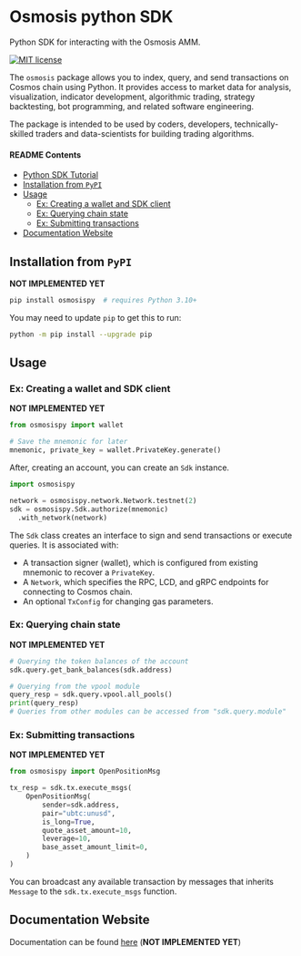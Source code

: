 # Osmosis python SDK

<!-- Python-based client for interacting with the Osmosis AMM. -->

Python SDK for interacting with the Osmosis AMM.

<!-- TODO add badges -->
<!-- Badges -->

[![MIT license][license-badge]][license-link]

<!-- Badges links -->

[license-badge]: https://img.shields.io/badge/License-MIT-blue.svg
[license-link]: https://github.com/chadury2021/osmosis-pysdk/blob/master/LICENSE

The `osmosis` package allows you to index, query, and send transactions on Cosmos chain using Python. It provides access to market data for analysis, visualization, indicator development, algorithmic trading, strategy backtesting, bot programming, and related software engineering.

The package is intended to be used by coders, developers, technically-skilled traders and data-scientists for building trading algorithms.

#### README Contents

- [Python SDK Tutorial](#python-sdk-tutorial)
- [Installation from `PyPI`](#installation-from-pypi)
- [Usage](#usage)
  - [Ex: Creating a wallet and SDK client](#ex-creating-a-wallet-and-sdk-client)
  - [Ex: Querying chain state](#ex-querying-chain-state)
  - [Ex: Submitting transactions](#ex-submitting-transactions)
- [Documentation Website](#documentation-website)

## Installation from `PyPI`

<!-- TODO: register on PyPI -->

**NOT IMPLEMENTED YET**

```bash
pip install osmosispy  # requires Python 3.10+
```

You may need to update `pip` to get this to run:

```bash
python -m pip install --upgrade pip
```

## Usage

### Ex: Creating a wallet and SDK client

**NOT IMPLEMENTED YET**

```python
from osmosispy import wallet

# Save the mnemonic for later
mnemonic, private_key = wallet.PrivateKey.generate()
```

After, creating an account, you can create an `Sdk` instance.

```python
import osmosispy

network = osmosispy.network.Network.testnet(2)
sdk = osmosispy.Sdk.authorize(mnemonic)
  .with_network(network)
```

The `Sdk` class creates an interface to sign and send transactions or execute
queries. It is associated with:

- A transaction signer (wallet), which is configured from existing mnemonic to recover a `PrivateKey`.
- A `Network`, which specifies the RPC, LCD, and gRPC endpoints for connecting to Cosmos chain.
- An optional `TxConfig` for changing gas parameters.

### Ex: Querying chain state

**NOT IMPLEMENTED YET**

```python
# Querying the token balances of the account
sdk.query.get_bank_balances(sdk.address)

# Querying from the vpool module
query_resp = sdk.query.vpool.all_pools()
print(query_resp)
# Queries from other modules can be accessed from "sdk.query.module"
```

### Ex: Submitting transactions

**NOT IMPLEMENTED YET**

```python
from osmosispy import OpenPositionMsg

tx_resp = sdk.tx.execute_msgs(
    OpenPositionMsg(
        sender=sdk.address,
        pair="ubtc:unusd",
        is_long=True,
        quote_asset_amount=10,
        leverage=10,
        base_asset_amount_limit=0,
    )
)
```

You can broadcast any available transaction by messages that inherits `Message` to the `sdk.tx.execute_msgs` function.

## Documentation Website

Documentation can be found [here](https://example.com) (**NOT IMPLEMENTED YET**)
